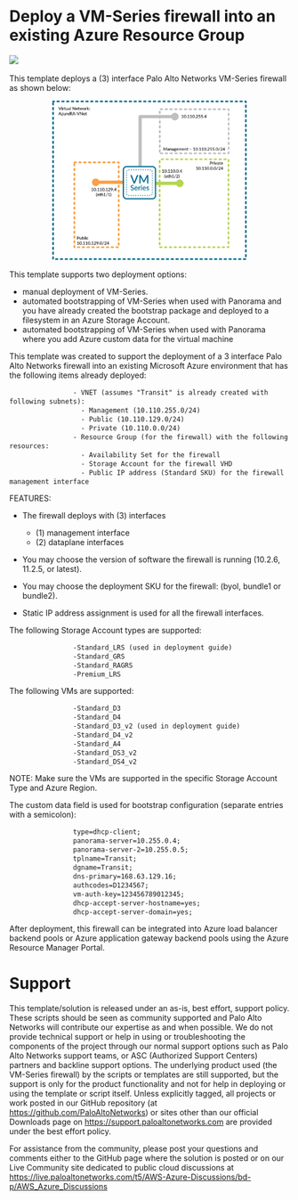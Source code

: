 # Deploy a VM-Series firewall into an existing Azure Resource Group

[<img src="https://aka.ms/deploytoazurebutton"/>](https://portal.azure.com/#create/Microsoft.Template/uri/https%3A%2F%2Fraw.githubusercontent.com%2Fpaloaltonetworks%2Freferencearchitectures%2Fmaster%2FAzure-1FW-3-interfaces-existing-environment-BS%2FAzureDeploy.json)

This template deploys a (3) interface Palo Alto Networks VM-Series firewall as shown below:

<p align="center">
  <img src="./Azure-1FW-3-interfaces.png" width="350" title="hover text">
</p>


This template supports two deployment options:
- manual deployment of VM-Series.
- automated bootstrapping of VM-Series when used with Panorama and you have already created the bootstrap package and deployed to a filesystem in an Azure Storage Account.
- automated bootstrapping of VM-Series when used with Panorama where you add Azure custom data for the virtual machine

This template was created to support the deployment of a 3 interface Palo Alto Networks firewall into an existing Microsoft Azure environment that has the following items already deployed:

                    - VNET (assumes "Transit" is already created with following subnets):
                      - Management (10.110.255.0/24)
                      - Public (10.110.129.0/24)
                      - Private (10.110.0.0/24)
                    - Resource Group (for the firewall) with the following resources:
                      - Availability Set for the firewall
                      - Storage Account for the firewall VHD
                      - Public IP address (Standard SKU) for the firewall management interface
                    
            
FEATURES:
- The firewall deploys with (3) interfaces
  - (1) management interface 
  - (2) dataplane interfaces
  
- You may choose the version of software the firewall is running (10.2.6, 11.2.5, or latest).
- You may choose the deployment SKU for the firewall: (byol, bundle1 or bundle2).
- Static IP address assignment is used for all the firewall interfaces.


The following Storage Account types are supported:

                    -Standard_LRS (used in deployment guide)
                    -Standard_GRS
                    -Standard_RAGRS
                    -Premium_LRS
                    
The following VMs are supported:

                    -Standard_D3
                    -Standard_D4
                    -Standard_D3_v2 (used in deployment guide)
                    -Standard_D4_v2
                    -Standard_A4
                    -Standard_DS3_v2
                    -Standard_DS4_v2
        
NOTE: Make sure the VMs are supported in the specific Storage Account Type and Azure Region.

The custom data field is used for bootstrap configuration (separate entries with a semicolon):

                    type=dhcp-client;
                    panorama-server=10.255.0.4;
                    panorama-server-2=10.255.0.5;
                    tplname=Transit;
                    dgname=Transit;
                    dns-primary=168.63.129.16;
                    authcodes=D1234567;
                    vm-auth-key=123456789012345;
                    dhcp-accept-server-hostname=yes;
                    dhcp-accept-server-domain=yes;

After deployment, this firewall can be integrated into Azure load balancer backend pools or Azure application gateway backend pools using the Azure Resource Manager Portal.

# Support

This template/solution is released under an as-is, best effort, support policy. These scripts should be seen as community supported and Palo Alto Networks will contribute our expertise as and when possible. We do not provide technical support or help in using or troubleshooting the components of the project through our normal support options such as Palo Alto Networks support teams, or ASC (Authorized Support Centers) partners and backline support options. The underlying product used (the VM-Series firewall) by the scripts or templates are still supported, but the support is only for the product functionality and not for help in deploying or using the template or script itself. Unless explicitly tagged, all projects or work posted in our GitHub repository (at https://github.com/PaloAltoNetworks) or sites other than our official Downloads page on https://support.paloaltonetworks.com are provided under the best effort policy.

For assistance from the community, please post your questions and comments either to the GitHub page where the solution is posted or on our Live Community site dedicated to public cloud discussions at https://live.paloaltonetworks.com/t5/AWS-Azure-Discussions/bd-p/AWS_Azure_Discussions
